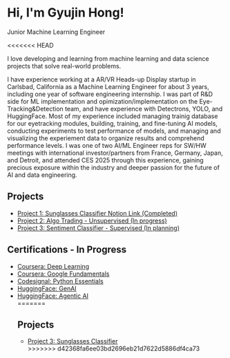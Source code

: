 <!DOCTYPE html>
<html>
<head>
  <title>My ML Portfolio</title>
</head>
<body>
  <h1>Hi, I'm Gyujin Hong!</h1>
  <p>Junior Machine Learning Engineer</p>
<<<<<<< HEAD
  <p>I love developing and learning from machine learning and data science projects that solve real-world problems.
  <p>I have experience working at a AR/VR Heads-up Display startup in Carlsbad, California as a Machine Learning Engineer for about 3 years, including one year of software engineering internship. I was part of  R&D side for ML implementation and opimization/implementation on the Eye-Tracking&Detection team, and have experience with Detectrons, YOLO, and HuggingFace. Most of my experience included managing trainig database for our eyetracking modules, building, training, and fine-tuning AI models, conducting experiments to test performance of models, and managing and visualizing the experiement data to organize results and comprehend performance levels. 
  I was one of two AI/ML Engineer reps for SW/HW meetings with international investor/partners from France, Germany, Japan, and Detroit, and attended CES 2025 through this experience, gaining precious exposure within the industry and deeper passion for the future of AI and data engineering.
  

  <h2>Projects</h2>
  <ul>
    <li><a href="https://www.notion.so/Sunglasses-Detection-Layer-1f3bcd635967804d83fcc54572e9a221">Project 1: Sunglasses Classifier Notion Link (Completed)</a></li>
    <li><a href="https://github.com/gyuj/project-1">Project 2: Algo Trading - Unsupervised (In progress)</a></li>
    <li><a href="https://github.com/gyuj/project-2">Project 3: Sentiment Classifier - Supervised (In planning)</a></li>
  </ul>
  <h2>Certifications - In Progress</h2>
  <ul>
    <li><a href="link_to_cert_coursera_dl">Coursera: Deep Learning</a></li>
    <li><a href="link_to_cert_coursera_gcp">Coursera: Google Fundamentals</a></li>
    <li><a href="link_to_cert_codesignal_python">Codesignal: Python Essentials</a></li>
    <li><a href="hugging_face_genai">HuggingFace: GenAI</a></li>
    <li><a href="hugging_face_agenticai">HuggingFace: Agentic AI</a></li>
=======

  <h2>Projects</h2>
  <ul>
    <li><a href="https://www.notion.so/Sunglasses-Detection-Layer-1f3bcd635967804d83fcc54572e9a221">Project 3: Sunglasses Classifier</a></li>
>>>>>>> d42368fa6ee03bd2696eb21d7622d5886df4ca73
  </ul>
</body>
</html>
